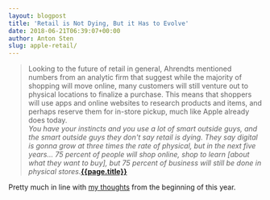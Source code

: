 ```yaml
---
layout: blogpost
title: 'Retail is Not Dying, But it Has to Evolve'
date: 2018-06-21T06:39:07+00:00
author: Anton Sten
slug: apple-retail/
---
```


>Looking to the future of retail in general, Ahrendts mentioned numbers from an analytic firm that suggest while the majority of shopping will move online, many customers will still venture out to physical locations to finalize a purchase. This means that shoppers will use apps and online websites to research products and items, and perhaps reserve them for in-store pickup, much like Apple already does today.<br />
_You have your instincts and you use a lot of smart outside guys, and the smart outside guys they don't say retail is dying. They say digital is gonna grow at three times the rate of physical, but in the next five years... 75 percent of people will shop online, shop to learn [about what they want to buy], but 75 percent of business will still be done in physical stores._**[{{page.title}}](https://www.macrumors.com/2018/06/20/angela-ahrendts-talks-retail/)**

Pretty much in line with [my thoughts](https://www.antonsten.com/futureofretail/) from the beginning of this year.
